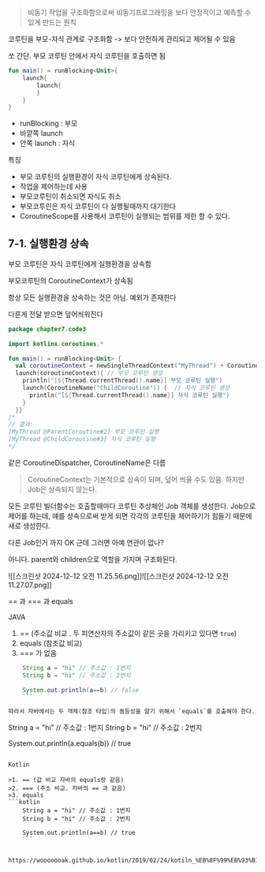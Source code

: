 > 비동기 작업을 구조화함으로써 비동기프로그래밍을 보다 안정적이고 예측할 수 있게 만드는 원칙

코루틴을 부모-자식 관계로 구조화함 -> 보다 안전하게 관리되고 제어될 수 있음

쏘 간단.
부모 코루틴 안에서 자식 코루틴을 호출하면 됨

```kotlin
fun main() = runBlocking<Unit>{
	launch{
		launch{
		}
	}
}
```
- runBlocking : 부모
- 바깥쪽 launch
- 안쪽 launch : 자식



특징
- 부모 코루틴의 실행환경이 자식 코루틴에게 상속된다.
- 작업을 제어하는데 사용
- 부모코루틴이 취소되면 자식도 취소
- 부모코투린은 자식 코루틴이 다 실행될때까지 대기한다
- CoroutineScope를 사용해서 코루틴이 실행되는 범위를 제한 할 수 있다.

## 7-1. 실행환경 상속

부모 코루틴은 자식 코루틴에게 실행환경을 상속함

부모코루틴의 CoroutineContext가 상속됨


항상 모든 실행환경을 상속하는 것은 아님. 예외가 존재한다

다른게 전달 받으면 덮어씌워진다



```kotlin
package chapter7.code3  
  
import kotlinx.coroutines.*  
  
fun main() = runBlocking<Unit> {  
  val coroutineContext = newSingleThreadContext("MyThread") + CoroutineName("ParentCoroutine")  
  launch(coroutineContext){ // 부모 코루틴 생성  
    println("[${Thread.currentThread().name}] 부모 코루틴 실행")  
    launch(CoroutineName("ChildCoroutine")) {  // 자식 코루틴 생성  
      println("[${Thread.currentThread().name}] 자식 코루틴 실행")  
    }  
  }}  
/*  
// 결과:  
[MyThread @ParentCoroutine#2] 부모 코루틴 실행  
[MyThread @ChildCoroutine#3] 자식 코루틴 실행  
*/
```

같은 CoroutineDispatcher, CoroutineName은 다름

> CoroutineContext는 기본적으로 상속이 되며, 덮어 씌울 수도 있음. 하지만 Job은 상속되지 않는다. 

모든 코루틴 빌더함수는 호출할때마다 코루틴 추상체인 Job 객체를 생성한다.
Job으로 제어를 하는데, 얘를 상속으로써 받게 되면 각각의 코루틴을 제어하기가 힘들기 때문에 새로 생성한다.

다른 Job인거 까지 OK
근데 그러면 아예 연관이 없나?


아니다. parent와 children으로 역할을 가지며 구조화된다.

![[스크린샷 2024-12-12 오전 11.25.56.png]]![[스크린샷 2024-12-12 오전 11.27.07.png]]


== 과 === 과 equals

   JAVA
   1. == (주소값 비교 . 두 피연산자의 주소값이 같은 곳을 가리키고 있다면 `true`)
   2. equals (참조값 비교)
   3. === 가 없음

```java
	String a = "hi" // 주소값 : 1번지
	String b = "hi" // 주소값 : 2번지
	
	System.out.println(a==b) // false
	```

따라서 자바에서는 두 객체(참조 타입)의 동등성을 알기 위해서 `equals`를 호출해야 한다.

```
String a = "hi" // 주소값 : 1번지
String b = "hi" // 주소값 : 2번지

System.out.println(a.equals(b)) // true
```

Kotlin

>1. == (값 비교 자바의 equals랑 같음) 
>2. === (주소 비교. 자바의 == 과 같음)
>3. equals
```kotlin
	String a = "hi" // 주소값 : 1번지
	String b = "hi" // 주소값 : 2번지
	
	System.out.println(a==b) // true
	```


https://wooooooak.github.io/kotlin/2019/02/24/kotiln_%EB%8F%99%EB%93%B1%EC%84%B1%EC%97%B0%EC%82%B0/